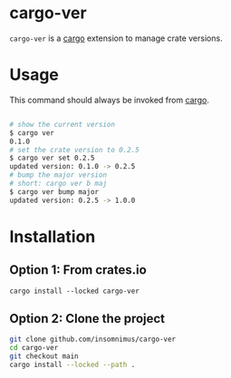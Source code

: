 # cargo-ver

`cargo-ver` is a [cargo][] extension to manage crate versions.

# Usage

This command should always be invoked from [cargo][].

```sh

# show the current version
$ cargo ver
0.1.0
# set the crate version to 0.2.5
$ cargo ver set 0.2.5
updated version: 0.1.0 -> 0.2.5
# bump the major version
# short: cargo ver b maj
$ cargo ver bump major
updated version: 0.2.5 -> 1.0.0
```

# Installation

## Option 1: From crates.io

`cargo install --locked cargo-ver`

## Option 2: Clone the project


```sh
git clone github.com/insomnimus/cargo-ver
cd cargo-ver
git checkout main
cargo install --locked --path .
```

[cargo]: https://github.com/rust-lang/cargo
